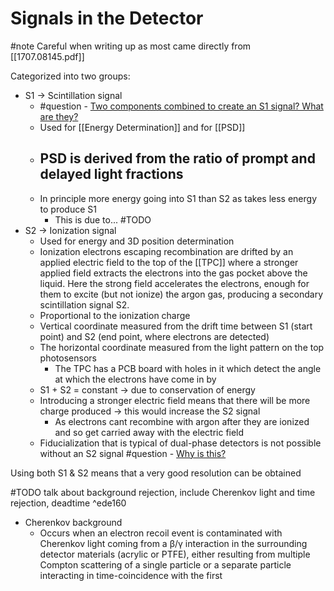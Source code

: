 # Signals in the Detector
#note Careful when writing up as most came directly from [[1707.08145.pdf]]

Categorized into two groups:
-   S1 → Scintillation signal
	-   #question - <u>Two components combined to create an S1 signal? What are they?</u>
	-   Used for [[Energy Determination]] and for [[PSD]]	
	-   PSD is derived from the ratio of prompt and delayed light fractions
		-   
	-   In principle more energy going into S1 than S2 as takes less energy to produce S1
		-   This is due to... #TODO
-   S2 → Ionization signal
	-   Used for energy and 3D position determination
	-   Ionization electrons escaping recombination are drifted by an applied electric field to the top of the [[TPC]] where a stronger applied field extracts the electrons into the gas pocket above the liquid. Here the strong field accelerates the electrons, enough for them to excite (but not ionize) the argon gas, producing a secondary scintillation signal S2.
	-   Proportional to the ionization charge
	-   Vertical coordinate measured from the drift time between S1 (start point) and S2 (end point, where electrons are detected)
	-   The horizontal coordinate measured from the light pattern on the top photosensors
		-   The TPC has a PCB board with holes in it which detect the angle at which the electrons have come in by
	-   S1 + S2 = constant → due to conservation of energy
	-   Introducing a stronger electric field means that there will be more charge produced → this would increase the S2 signal
		-   As electrons cant recombine with argon after they are ionized and so get carried away with the electric field
	-   Fiducialization that is typical of dual-phase detectors is not  possible without an S2 signal #question - <u>Why is this?</u>
		
Using both S1 & S2 means that a very good resolution can be obtained

#TODO talk about background rejection, include Cherenkov light and time rejection, deadtime ^ede160
-   Cherenkov background
	-   Occurs when an electron recoil event is contaminated with Cherenkov light coming from a β/γ interaction in the surrounding detector materials (acrylic or PTFE), either resulting from multiple Compton scattering of a single particle or a separate particle interacting in time-coincidence with the first